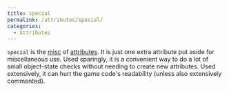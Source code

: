 ```yaml
---
title: special
permalink: /attributes/special/
categories: 
  - Attributes
---
```


`special` is the [misc](misc) of
[attributes](attributes). It is just one extra attribute put
aside for miscellaneous use. Used sparingly, it is a convenient way to
do a lot of small object-state checks without needing to create new
attributes. Used extensively, it can hurt the game code's readability
(unless also extensively commented).
